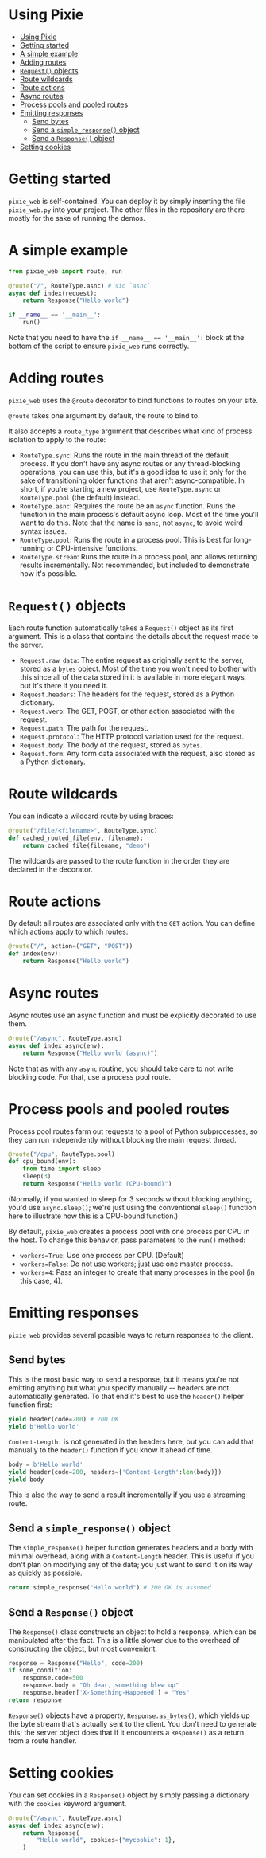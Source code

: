 # Using Pixie

- [Using Pixie](#using-pixie)
- [Getting started](#getting-started)
- [A simple example](#a-simple-example)
- [Adding routes](#adding-routes)
- [`Request()` objects](#request-objects)
- [Route wildcards](#route-wildcards)
- [Route actions](#route-actions)
- [Async routes](#async-routes)
- [Process pools and pooled routes](#process-pools-and-pooled-routes)
- [Emitting responses](#emitting-responses)
  - [Send bytes](#send-bytes)
  - [Send a `simple_response()` object](#send-a-simple_response-object)
  - [Send a `Response()` object](#send-a-response-object)
- [Setting cookies](#setting-cookies)

# Getting started

`pixie_web` is self-contained. You can deploy it by simply inserting the file `pixie_web.py` into your project. The other files in the repository are there mostly for the sake of running the demos.

# A simple example

```python
from pixie_web import route, run

@route("/", RouteType.asnc) # sic `asnc`
async def index(request):
    return Response("Hello world")

if __name__ == '__main__':
    run()
```

Note that you need to have the `if __name__ == '__main__':` block at the bottom of the script to ensure `pixie_web` runs correctly.

# Adding routes

`pixie_web` uses the `@route` decorator to bind functions to routes on your site.

`@route` takes one argument by default, the route to bind to.

It also accepts a `route_type` argument that describes what kind of process isolation to apply to the route:

* `RouteType.sync`: Runs the route in the main thread of the default process. If you don't have any async routes or any thread-blocking operations, you can use this, but it's a good idea to use it only for the sake of transitioning older functions that aren't async-compatible. In short, if you're starting a new project, use `RouteType.async` or `RouteType.pool` (the default) instead.
* `RouteType.asnc`: Requires the route be an `async` function. Runs the function in the main process's default async loop. Most of the time you'll want to do this. Note that the name is `asnc`, not `async`, to avoid weird syntax issues.
* `RouteType.pool`: Runs the route in a process pool. This is best for long-running or CPU-intensive functions.
* `RouteType.stream`: Runs the route in a process pool, and allows returning results incrementally. Not recommended, but included to demonstrate how it's possible.

# `Request()` objects

Each route function automatically takes a `Request()` object as its first argument. This is a class that contains the details about the request made to the server.

* `Request.raw_data`: The entire request as originally sent to the server, stored as a `bytes` object. Most of the time you won't need to bother with this since all of the data stored in it is available in more elegant ways, but it's there if you need it.
* `Request.headers`: The headers for the request, stored as a Python dictionary.
* `Request.verb`: The GET, POST, or other action associated with the request.
* `Request.path`: The path for the request.
* `Request.protocol`: The HTTP protocol variation used for the request.
* `Request.body`: The body of the request, stored as `bytes`.
* `Request.form`: Any form data associated with the request, also stored as a Python dictionary.

# Route wildcards

You can indicate a wildcard route by using braces:

```python
@route("/file/<filename>", RouteType.sync)
def cached_routed_file(env, filename):
    return cached_file(filename, "demo")
```

The wildcards are passed to the route function in the order they are declared in the decorator.

# Route actions

By default all routes are associated only with the `GET` action. You can define which actions apply to which routes:

```python
@route("/", action=("GET", "POST"))
def index(env):
    return Response("Hello world")
```

# Async routes

Async routes use an async function and must be explicitly decorated to use them.

```python
@route("/async", RouteType.asnc)
async def index_async(env):
    return Response("Hello world (async)")
```

Note that as with any `async` routine, you should take care to not write blocking code. For that, use a process pool route.

# Process pools and pooled routes

Process pool routes farm out requests to a pool of Python subprocesses, so they can run independently without blocking the main request thread.

```python
@route("/cpu", RouteType.pool)
def cpu_bound(env):
    from time import sleep
    sleep(3)
    return Response("Hello world (CPU-bound)")
```

(Normally, if you wanted to sleep for 3 seconds without blocking anything, you'd use `async.sleep()`; we're just using the conventional `sleep()` function here to illustrate how this is a CPU-bound function.)

By default, `pixie_web` creates a process pool with one process per CPU in the host. To change this behavior, pass parameters to the `run()` method:

* `workers=True`: Use one process per CPU. (Default)
* `workers=False`: Do not use workers; just use one master process.
* `workers=4`: Pass an integer to create that many processes in the pool (in this case, 4).

# Emitting responses

`pixie_web` provides several possible ways to return responses to the client.

## Send bytes

This is the most basic way to send a response, but it means you're not emitting anything but what you specify manually -- headers are not automatically generated. To that end it's best to use the `header()` helper function first:

```python 
yield header(code=200) # 200 OK
yield b'Hello world'
```

`Content-Length:` is not generated in the headers here, but you can add that manually to the `header()` function if you know it ahead of time.

```python
body = b'Hello world'
yield header(code=200, headers={'Content-Length':len(body)})
yield body
```

This is also the way to send a result incrementally if you use a streaming route.

## Send a `simple_response()` object

The `simple_response()` helper function generates headers and a body with minimal overhead, along with a `Content-Length` header. This is useful if you don't plan on modifying any of the data; you just want to send it on its way as quickly as possible.

```python
return simple_response("Hello world") # 200 OK is assumed
```

## Send a `Response()` object

The `Response()` class constructs an object to hold a response, which can be manipulated after the fact. This is a little slower due to the overhead of constructing the object, but most convenient.

```python
response = Response("Hello", code=200)
if some_condition:
    response.code=500
    response.body = "Oh dear, something blew up"
    response.header['X-Something-Happened'] = "Yes"
return response
```

`Response()` objects have a property, `Response.as_bytes()`, which yields up the byte stream that's actually sent to the client. You don't need to generate this; the server object does that if it encounters a `Response()` as a return from a route handler.

# Setting cookies

You can set cookies in a `Response()` object by simply passing a dictionary with the `cookies` keyword argument.

```python
@route("/async", RouteType.asnc)
async def index_async(env):
    return Response(
        "Hello world", cookies={"mycookie": 1},
    )
```    